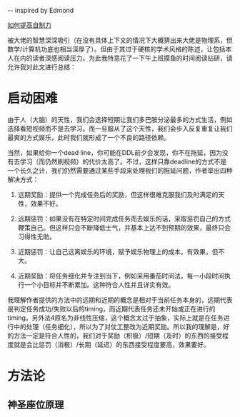 -- inspired by Edmond

[如何提高自制力](https://www.zhihu.com/question/19888447/answer/1930799480401293785)

被大佬的智慧深深吸引（在没有具体上下文的情况下大概猜出来大佬是物理系，但数学/计算机功底也相当深厚了）。但由于其过于硬核的学术风格的陈述，让包括本人在内的读者深感阅读压力。为此我特意花了一下午上班摸鱼的时间阅读钻研，请允许我对此文进行总结：

# 启动困难

由于人（大脑）的天性，我们会选择短期让我们多巴胺分泌最多的方式生活，例如选择看短视频而不是去学习。而一旦服从了这个天性，我们会步入反复重复让我们最爽的方式娱乐，此时我们就形成了一个不良的路径依赖。

当然，如果给你一个dead line，你可能在DDL前夕会发现，你不在拖延，因为没有去学习（而仍然刷视频）的代价太高了。不过，这样只靠deadline的方式不是一个长久之计，我们仍然需要通过某些手段来处理我们的拖延问题，作者举出四种解决方式：

1. 远期奖励：提供一个完成任务后的奖励，但这样很难克服我们及时满足的天性，效果不好。

2. 远期惩罚：如果没有在特定时间完成任务而去娱乐的话，采取惩罚自己的方式鞭策自己。但这样只会不断降低士气，并基本上达不到预期的效果，最终只会习得性无助。

3. 近期惩罚：让自己远离娱乐的环境，赋予娱乐物理上的成本。有效果，但不大。

4. 近期奖励：将任务细化并专注到当下，例如采用番茄时间法，每一小段时间执行一个小目标并不断累加。这种符合人性并且详实有效。

我理解作者提供的方法中的远期和近期的概念是相对于当前任务本身的，远期代表是判定任务成功/失败以后的timing，而近期代表任务还未开始或正在进行的timing。另外法4原名为非线性压缩，这个概念太过于抽象，实际上就是在任务进行中的处理（任务细化），所以为了对仗工整改为近期奖励。所以我的理解是，好的方法一定是符合人性的，我们对于奖励（积极）/短期（及时）的东西的接受程度就是会比惩罚（消极）/长期（延迟）的东西接受程度要高，效果要好。

# 方法论

## 神圣座位原理

